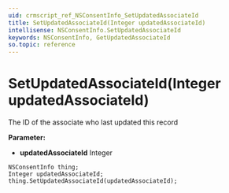 ```yaml
---
uid: crmscript_ref_NSConsentInfo_SetUpdatedAssociateId
title: SetUpdatedAssociateId(Integer updatedAssociateId)
intellisense: NSConsentInfo.SetUpdatedAssociateId
keywords: NSConsentInfo, GetUpdatedAssociateId
so.topic: reference
---
```


# SetUpdatedAssociateId(Integer updatedAssociateId)

The ID of the associate who last updated this record

**Parameter:** 
 - **updatedAssociateId** Integer

```crmscript
NSConsentInfo thing;
Integer updatedAssociateId;
thing.SetUpdatedAssociateId(updatedAssociateId);
```

